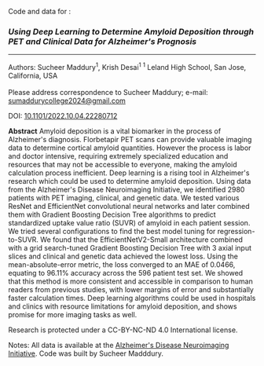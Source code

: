 Code and data for :
### _Using Deep Learning to Determine Amyloid Deposition through PET and Clinical Data for Alzheimer's Prognosis_
***

Authors: Sucheer Maddury<sup>1</sup>, Krish Desai<sup>1</sup>
 <sup>1</sup> Leland High School, San Jose, California, USA<br>  
Please address correspondence to Sucheer Maddury; e-mail: <sumaddurycollege2024@gmail.com>

DOI: [10.1101/2022.10.04.22280712](https://doi.org/10.1101/2022.10.04.22280712)

__Abstract__  Amyloid deposition is a vital biomarker in the process of Alzheimer's diagnosis. Florbetapir PET scans can provide valuable imaging data to determine cortical amyloid quantities. However the process is labor and doctor intensive, requiring extremely specialized education and resources that may not be accessible to everyone, making the amyloid calculation process inefficient. Deep learning is a rising tool in Alzheimer's research which could be used to determine amyloid deposition. Using data from the Alzheimer's Disease Neuroimaging Initiative, we identified 2980 patients with PET imaging, clinical, and genetic data. We tested various ResNet and EfficientNet convolutional neural networks and later combined them with Gradient Boosting Decision Tree algorithms to predict standardized uptake value ratio (SUVR) of amyloid in each patient session. We tried several configurations to find the best model tuning for regression-to-SUVR. We found that the EfficientNetV2-Small architecture combined with a grid search-tuned Gradient Boosting Decision Tree with 3 axial input slices and clinical and genetic data achieved the lowest loss. Using the mean-absolute-error metric, the loss converged to an MAE of 0.0466, equating to 96.11% accuracy across the 596 patient test set. We showed that this method is more consistent and accessible in comparison to human readers from previous studies, with lower margins of error and substantially faster calculation times. Deep learning algorithms could be used in hospitals and clinics with resource limitations for amyloid deposition, and shows promise for more imaging tasks as well.

Research is protected under a CC-BY-NC-ND 4.0 International license.

Notes:
All data is available at the [Alzheimer's Disease Neuroimaging Initiative](https://adni.loni.usc.edu/).
Code was built by Sucheer Madddury.
